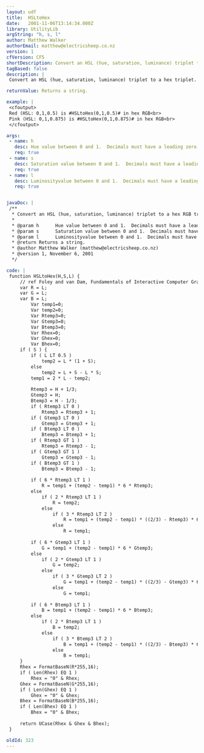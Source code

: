 ```yaml
---
layout: udf
title:  HSLtoHex
date:   2001-11-06T13:14:34.000Z
library: UtilityLib
argString: "h, s, l"
author: Matthew Walker
authorEmail: matthew@electricsheep.co.nz
version: 1
cfVersion: CF5
shortDescription: Convert an HSL (hue, saturation, luminance) triplet to a hex RGB triplet.
tagBased: false
description: |
 Convert an HSL (hue, saturation, luminance) triplet to a hex triplet.  This is the reverse of the HextoHSL function, taking an HSL triplet in the form of a list of three values between 0 and 1, and building a hex RGB triplet of the familiar form "xxxxxx".

returnValue: Returns a string.

example: |
 <cfoutput>
 Red (HSL: 0,1,0.5) is #HSLtoHex(0,1,0.5)# in hex RGB<br>
 Pink (HSL: 0,1,0.875) is #HSLtoHex(0,1,0.875)# in hex RGB<br>
 </cfoutput>

args:
 - name: h
   desc: Hue value between 0 and 1.  Decimals must have a leading zero.
   req: true
 - name: s
   desc: Saturation value between 0 and 1.  Decimals must have a leading zero.
   req: true
 - name: l
   desc: Luminosityvalue between 0 and 1.  Decimals must have a leading zero.
   req: true


javaDoc: |
 /**
  * Convert an HSL (hue, saturation, luminance) triplet to a hex RGB triplet.
  * 
  * @param h      Hue value between 0 and 1.  Decimals must have a leading zero. 
  * @param s      Saturation value between 0 and 1.  Decimals must have a leading zero. 
  * @param l      Luminosityvalue between 0 and 1.  Decimals must have a leading zero. 
  * @return Returns a string. 
  * @author Matthew Walker (matthew@electricsheep.co.nz) 
  * @version 1, November 6, 2001 
  */

code: |
 function HSLtoHex(H,S,L) {
     // ref Foley and van Dam, Fundamentals of Interactive Computer Graphics
     var R = L;
     var G = L;
     var B = L;
         Var temp1=0;
         Var temp2=0;
         Var Rtemp3=0;
         Var Gtemp3=0;
         Var Btemp3=0;
         Var Rhex=0;
         Var Ghex=0;
         Var Bhex=0;
     if ( S ) {
         if ( L LT 0.5 )
             temp2 = L * (1 + S);
         else
             temp2 = L + S - L * S;
         temp1 = 2 * L - temp2;
 
         Rtemp3 = H + 1/3;
         Gtemp3 = H;
         Btemp3 = H - 1/3;
         if ( Rtemp3 LT 0 )
             Rtemp3 = Rtemp3 + 1;
         if ( Gtemp3 LT 0 )
             Gtemp3 = Gtemp3 + 1;
         if ( Btemp3 LT 0 )
             Btemp3 = Btemp3 + 1;
         if ( Rtemp3 GT 1 )
             Rtemp3 = Rtemp3 - 1;    
         if ( Gtemp3 GT 1 )
             Gtemp3 = Gtemp3 - 1;    
         if ( Btemp3 GT 1 )
             Btemp3 = Btemp3 - 1;    
         
         if ( 6 * Rtemp3 LT 1 )
             R = temp1 + (temp2 - temp1) * 6 * Rtemp3;
         else
             if ( 2 * Rtemp3 LT 1 )
                 R = temp2;
             else
                 if ( 3 * Rtemp3 LT 2 )
                     R = temp1 + (temp2 - temp1) * ((2/3) - Rtemp3) * 6;
                 else
                     R = temp1;
         
         if ( 6 * Gtemp3 LT 1 )
             G = temp1 + (temp2 - temp1) * 6 * Gtemp3;
         else
             if ( 2 * Gtemp3 LT 1 )
                 G = temp2;
             else
                 if ( 3 * Gtemp3 LT 2 )
                     G = temp1 + (temp2 - temp1) * ((2/3) - Gtemp3) * 6;
                 else
                     G = temp1;
         
         if ( 6 * Btemp3 LT 1 )
             B = temp1 + (temp2 - temp1) * 6 * Btemp3;
         else
             if ( 2 * Btemp3 LT 1 )
                 B = temp2;
             else
                 if ( 3 * Btemp3 LT 2 )
                     B = temp1 + (temp2 - temp1) * ((2/3) - Btemp3) * 6;
                 else
                     B = temp1;
     }
     Rhex = FormatBaseN(R*255,16);
     if ( Len(Rhex) EQ 1 )
         Rhex = "0" & Rhex;
     Ghex = FormatBaseN(G*255,16);
     if ( Len(Ghex) EQ 1 )
         Ghex = "0" & Ghex;
     Bhex = FormatBaseN(B*255,16);
     if ( Len(Bhex) EQ 1 )
         Bhex = "0" & Bhex;
     
     return UCase(Rhex & Ghex & Bhex);
 }

oldId: 323
---
```


